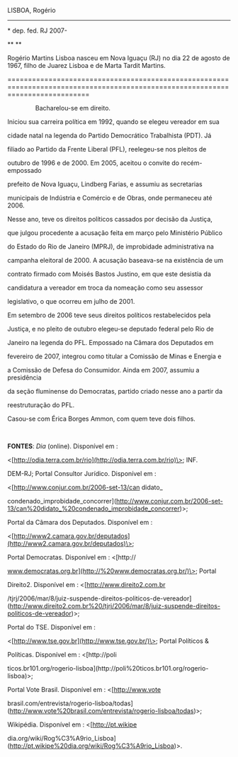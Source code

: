 LISBOA, Rogério

---------------



\* dep. fed. RJ 2007-



** **



Rogério Martins Lisboa nasceu em Nova Iguaçu (RJ) no dia 22 de agosto de 1967, filho de Juarez Lisboa e de Marta Tardit Martins.

================================================================================================================================



                Bacharelou-se em direito.



Iniciou sua carreira política em 1992, quando se elegeu vereador em sua

cidade natal na legenda do Partido Democrático Trabalhista (PDT). Já

filiado ao Partido da Frente Liberal (PFL), reelegeu-se nos pleitos de

outubro de 1996 e de 2000. Em 2005, aceitou o convite do recém-empossado

prefeito de Nova Iguaçu, Lindberg Farias, e assumiu as secretarias

municipais de Indústria e Comércio e de Obras, onde permaneceu até 2006.

Nesse ano, teve os direitos políticos cassados por decisão da Justiça,

que julgou procedente a acusação feita em março pelo Ministério Público

do Estado do Rio de Janeiro (MPRJ), de improbidade administrativa na

campanha eleitoral de 2000. A acusação baseava-se na existência de um

contrato firmado com Moisés Bastos Justino, em que este desistia da

candidatura a vereador em troca da nomeação como seu assessor

legislativo, o que ocorreu em julho de 2001.



Em setembro de 2006 teve seus direitos políticos restabelecidos pela

Justiça, e no pleito de outubro elegeu-se deputado federal pelo Rio de

Janeiro na legenda do PFL. Empossado na Câmara dos Deputados em

fevereiro de 2007, integrou como titular a Comissão de Minas e Energia e

a Comissão de Defesa do Consumidor. Ainda em 2007, assumiu a presidência

da seção fluminense do Democratas, partido criado nesse ano a partir da

reestruturação do PFL.



Casou-se com Érica Borges Ammon, com quem teve dois filhos.



 



**FONTES**: *Dia* (online). Disponível em :

\<[http://odia.terra.com.br/rio](http://odia.terra.com.br/rio)\>; INF.

DEM-RJ; Portal Consultor Jurídico. Disponível em :

\<[http://www.conjur.com.br/2006-set-13/can didato\_

condenado\_improbidade\_concorrer](http://www.conjur.com.br/2006-set-13/can%20didato_%20condenado_improbidade_concorrer)\>;

Portal da Câmara dos Deputados. Disponível em :

\<[http://www2.camara.gov.br/deputados](http://www2.camara.gov.br/deputados)\>;

Portal Democratas. Disponível em : \<[http://

www.democratas.org.br](http://%20www.democratas.org.br/)\>; Portal

Direito2. Disponível em : \<[http://www.direito2.com.br

/tjrj/2006/mar/8/juiz-suspende-direitos-politicos-de-vereador](http://www.direito2.com.br%20/tjrj/2006/mar/8/juiz-suspende-direitos-politicos-de-vereador)\>;

Portal do TSE. Disponível em :

\<[http://www.tse.gov.br](http://www.tse.gov.br/)\>; Portal Políticos &

Políticas. Disponível em : \<[http://poli

ticos.br101.org/rogerio-lisboa](http://poli%20ticos.br101.org/rogerio-lisboa)\>;

Portal Vote Brasil. Disponível em : \<[http://www.vote

brasil.com/entrevista/rogerio-lisboa/todas](http://www.vote%20brasil.com/entrevista/rogerio-lisboa/todas)\>;

Wikipédia. Disponível em : \<[http://pt.wikipe

dia.org/wiki/Rog%C3%A9rio\_Lisboa](http://pt.wikipe%20dia.org/wiki/Rog%C3%A9rio_Lisboa)\>.



 



 



 



 



 



 



 



 



 



 



 



 



 


